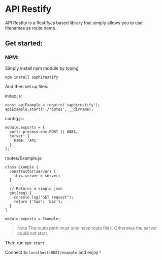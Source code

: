 # API Restify

API Restity is a RestifyJs based library that simply allows you to use filenames as route name.

## Get started: 
### NPM:
Simply install npm module by typing 
```
npm install saphirestify
```

And then set up files:

index.js:
```
const apiExample = require('saphirestify');
apiExample.start('./routes', __dirname);
```

config.js:
```
module.exports = {
  port: process.env.PORT || 8081,
  server: { 
    name: 'API'
  },
};

```

routes/Example.js:
```
class Example {
  constructor(server) {
    this.server = server;
  }

  // Returns a simple json
  get(req) {
    console.log("GET request");
    return {'foo': 'bar'};
  }
}

module.exports = Example;
```
> Note The route path must only have route files. Otherwise the server could not start.

Then run `npm start`

Connect to `localhost:8081/example` and enjoy ! 
